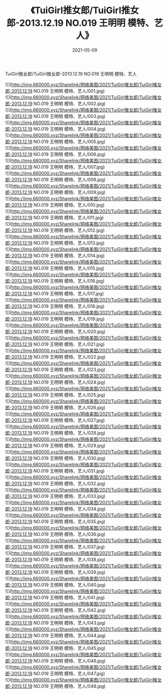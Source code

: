 ﻿---
layout: post
title:  《TuiGirl推女郎/TuiGirl推女郎-2013.12.19 NO.019 王明明 模特、艺人》
date:   2021-05-09
img: http://img.660000.xyz/Sharelink/网络美图/2021/TuiGirl推女郎/TuiGirl推女郎-2013.12.19 NO.019 王明明 模特、艺人/000.jpg
categories: [美女, 清纯, 唯美]
---

TuiGirl推女郎/TuiGirl推女郎-2013.12.19 NO.019 王明明 模特、艺人

 ![](http://img.660000.xyz/Sharelink/网络美图/2021/TuiGirl推女郎/TuiGirl推女郎-2013.12.19 NO.019 王明明 模特、艺人/001.jpg) <br>![](http://img.660000.xyz/Sharelink/网络美图/2021/TuiGirl推女郎/TuiGirl推女郎-2013.12.19 NO.019 王明明 模特、艺人/002.jpg) <br>![](http://img.660000.xyz/Sharelink/网络美图/2021/TuiGirl推女郎/TuiGirl推女郎-2013.12.19 NO.019 王明明 模特、艺人/003.jpg) <br>![](http://img.660000.xyz/Sharelink/网络美图/2021/TuiGirl推女郎/TuiGirl推女郎-2013.12.19 NO.019 王明明 模特、艺人/004.jpg) <br>![](http://img.660000.xyz/Sharelink/网络美图/2021/TuiGirl推女郎/TuiGirl推女郎-2013.12.19 NO.019 王明明 模特、艺人/005.jpg) <br>![](http://img.660000.xyz/Sharelink/网络美图/2021/TuiGirl推女郎/TuiGirl推女郎-2013.12.19 NO.019 王明明 模特、艺人/006.jpg) <br>![](http://img.660000.xyz/Sharelink/网络美图/2021/TuiGirl推女郎/TuiGirl推女郎-2013.12.19 NO.019 王明明 模特、艺人/007.jpg) <br>![](http://img.660000.xyz/Sharelink/网络美图/2021/TuiGirl推女郎/TuiGirl推女郎-2013.12.19 NO.019 王明明 模特、艺人/008.jpg) <br>![](http://img.660000.xyz/Sharelink/网络美图/2021/TuiGirl推女郎/TuiGirl推女郎-2013.12.19 NO.019 王明明 模特、艺人/009.jpg) <br>![](http://img.660000.xyz/Sharelink/网络美图/2021/TuiGirl推女郎/TuiGirl推女郎-2013.12.19 NO.019 王明明 模特、艺人/010.jpg) <br>![](http://img.660000.xyz/Sharelink/网络美图/2021/TuiGirl推女郎/TuiGirl推女郎-2013.12.19 NO.019 王明明 模特、艺人/011.jpg) <br>![](http://img.660000.xyz/Sharelink/网络美图/2021/TuiGirl推女郎/TuiGirl推女郎-2013.12.19 NO.019 王明明 模特、艺人/012.jpg) <br>![](http://img.660000.xyz/Sharelink/网络美图/2021/TuiGirl推女郎/TuiGirl推女郎-2013.12.19 NO.019 王明明 模特、艺人/013.jpg) <br>![](http://img.660000.xyz/Sharelink/网络美图/2021/TuiGirl推女郎/TuiGirl推女郎-2013.12.19 NO.019 王明明 模特、艺人/014.jpg) <br>![](http://img.660000.xyz/Sharelink/网络美图/2021/TuiGirl推女郎/TuiGirl推女郎-2013.12.19 NO.019 王明明 模特、艺人/015.jpg) <br>![](http://img.660000.xyz/Sharelink/网络美图/2021/TuiGirl推女郎/TuiGirl推女郎-2013.12.19 NO.019 王明明 模特、艺人/016.jpg) <br>![](http://img.660000.xyz/Sharelink/网络美图/2021/TuiGirl推女郎/TuiGirl推女郎-2013.12.19 NO.019 王明明 模特、艺人/017.jpg) <br>![](http://img.660000.xyz/Sharelink/网络美图/2021/TuiGirl推女郎/TuiGirl推女郎-2013.12.19 NO.019 王明明 模特、艺人/018.jpg) <br>![](http://img.660000.xyz/Sharelink/网络美图/2021/TuiGirl推女郎/TuiGirl推女郎-2013.12.19 NO.019 王明明 模特、艺人/019.jpg) <br>![](http://img.660000.xyz/Sharelink/网络美图/2021/TuiGirl推女郎/TuiGirl推女郎-2013.12.19 NO.019 王明明 模特、艺人/020.jpg) <br>![](http://img.660000.xyz/Sharelink/网络美图/2021/TuiGirl推女郎/TuiGirl推女郎-2013.12.19 NO.019 王明明 模特、艺人/021.jpg) <br>![](http://img.660000.xyz/Sharelink/网络美图/2021/TuiGirl推女郎/TuiGirl推女郎-2013.12.19 NO.019 王明明 模特、艺人/022.jpg) <br>![](http://img.660000.xyz/Sharelink/网络美图/2021/TuiGirl推女郎/TuiGirl推女郎-2013.12.19 NO.019 王明明 模特、艺人/023.jpg) <br>![](http://img.660000.xyz/Sharelink/网络美图/2021/TuiGirl推女郎/TuiGirl推女郎-2013.12.19 NO.019 王明明 模特、艺人/024.jpg) <br>![](http://img.660000.xyz/Sharelink/网络美图/2021/TuiGirl推女郎/TuiGirl推女郎-2013.12.19 NO.019 王明明 模特、艺人/025.jpg) <br>![](http://img.660000.xyz/Sharelink/网络美图/2021/TuiGirl推女郎/TuiGirl推女郎-2013.12.19 NO.019 王明明 模特、艺人/026.jpg) <br>![](http://img.660000.xyz/Sharelink/网络美图/2021/TuiGirl推女郎/TuiGirl推女郎-2013.12.19 NO.019 王明明 模特、艺人/027.jpg) <br>![](http://img.660000.xyz/Sharelink/网络美图/2021/TuiGirl推女郎/TuiGirl推女郎-2013.12.19 NO.019 王明明 模特、艺人/028.jpg) <br>![](http://img.660000.xyz/Sharelink/网络美图/2021/TuiGirl推女郎/TuiGirl推女郎-2013.12.19 NO.019 王明明 模特、艺人/029.jpg) <br>![](http://img.660000.xyz/Sharelink/网络美图/2021/TuiGirl推女郎/TuiGirl推女郎-2013.12.19 NO.019 王明明 模特、艺人/030.jpg) <br>![](http://img.660000.xyz/Sharelink/网络美图/2021/TuiGirl推女郎/TuiGirl推女郎-2013.12.19 NO.019 王明明 模特、艺人/031.jpg) <br>![](http://img.660000.xyz/Sharelink/网络美图/2021/TuiGirl推女郎/TuiGirl推女郎-2013.12.19 NO.019 王明明 模特、艺人/032.jpg) <br>![](http://img.660000.xyz/Sharelink/网络美图/2021/TuiGirl推女郎/TuiGirl推女郎-2013.12.19 NO.019 王明明 模特、艺人/033.jpg) <br>![](http://img.660000.xyz/Sharelink/网络美图/2021/TuiGirl推女郎/TuiGirl推女郎-2013.12.19 NO.019 王明明 模特、艺人/034.jpg) <br>![](http://img.660000.xyz/Sharelink/网络美图/2021/TuiGirl推女郎/TuiGirl推女郎-2013.12.19 NO.019 王明明 模特、艺人/035.jpg) <br>![](http://img.660000.xyz/Sharelink/网络美图/2021/TuiGirl推女郎/TuiGirl推女郎-2013.12.19 NO.019 王明明 模特、艺人/036.jpg) <br>![](http://img.660000.xyz/Sharelink/网络美图/2021/TuiGirl推女郎/TuiGirl推女郎-2013.12.19 NO.019 王明明 模特、艺人/037.jpg) <br>![](http://img.660000.xyz/Sharelink/网络美图/2021/TuiGirl推女郎/TuiGirl推女郎-2013.12.19 NO.019 王明明 模特、艺人/038.jpg) <br>![](http://img.660000.xyz/Sharelink/网络美图/2021/TuiGirl推女郎/TuiGirl推女郎-2013.12.19 NO.019 王明明 模特、艺人/039.jpg) <br>![](http://img.660000.xyz/Sharelink/网络美图/2021/TuiGirl推女郎/TuiGirl推女郎-2013.12.19 NO.019 王明明 模特、艺人/040.jpg) <br>![](http://img.660000.xyz/Sharelink/网络美图/2021/TuiGirl推女郎/TuiGirl推女郎-2013.12.19 NO.019 王明明 模特、艺人/041.jpg) <br>![](http://img.660000.xyz/Sharelink/网络美图/2021/TuiGirl推女郎/TuiGirl推女郎-2013.12.19 NO.019 王明明 模特、艺人/042.jpg) <br>![](http://img.660000.xyz/Sharelink/网络美图/2021/TuiGirl推女郎/TuiGirl推女郎-2013.12.19 NO.019 王明明 模特、艺人/043.jpg) <br>![](http://img.660000.xyz/Sharelink/网络美图/2021/TuiGirl推女郎/TuiGirl推女郎-2013.12.19 NO.019 王明明 模特、艺人/044.jpg) <br>![](http://img.660000.xyz/Sharelink/网络美图/2021/TuiGirl推女郎/TuiGirl推女郎-2013.12.19 NO.019 王明明 模特、艺人/045.jpg) <br>![](http://img.660000.xyz/Sharelink/网络美图/2021/TuiGirl推女郎/TuiGirl推女郎-2013.12.19 NO.019 王明明 模特、艺人/046.jpg) <br>![](http://img.660000.xyz/Sharelink/网络美图/2021/TuiGirl推女郎/TuiGirl推女郎-2013.12.19 NO.019 王明明 模特、艺人/047.jpg) <br>![](http://img.660000.xyz/Sharelink/网络美图/2021/TuiGirl推女郎/TuiGirl推女郎-2013.12.19 NO.019 王明明 模特、艺人/048.jpg) <br>